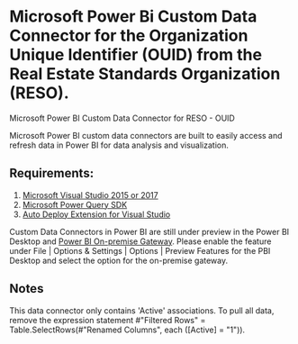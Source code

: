 # Microsoft Power Bi Custom Data Connector for the Organization Unique Identifier (OUID) from the Real Estate Standards Organization (RESO).

Microsoft Power BI Custom Data Connector for RESO - OUID

Microsoft Power BI custom data connectors are built to easily access and refresh data in Power BI for data analysis and visualization.

<h2>Requirements:</h2>

<ol>
    <li><a href="https://visualstudio.microsoft.com/downloads/" rel="nofollow">Microsoft Visual Studio 2015 or 2017</a></li>
    <li><a href="https://docs.microsoft.com/en-us/power-query/installingsdk" rel="nofollow">Microsoft Power Query SDK</a></li>
    <li><a href="https://marketplace.visualstudio.com/items?itemName=lennyomg.AutoDeploy" rel="nofollow">Auto Deploy Extension for Visual Studio</a></li>
</ol>

Custom Data Connectors in Power BI are still under preview in the Power BI Desktop and <a href="https://docs.microsoft.com/en-us/power-bi/service-gateway-custom-connectors" rel="nofollow">Power BI On-premise Gateway</a>. Please enable the feature under File | Options & Settings | Options | Preview Features for the PBI Desktop and select the option for the on-premise gateway.

<h2>Notes</h2>
This data connector only contains 'Active' associations. To pull all data, remove the expression statement #"Filtered Rows" = Table.SelectRows(#"Renamed Columns", each ([Active] = "1")).

